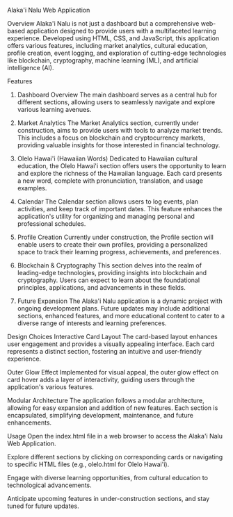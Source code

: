 
Alaka'i Nalu Web Application

Overview
Alaka'i Nalu is not just a dashboard but a comprehensive web-based application designed to provide users with a multifaceted learning experience. Developed using HTML, CSS, and JavaScript, this application offers various features, including market analytics, cultural education, profile creation, event logging, and exploration of cutting-edge technologies like blockchain, cryptography, machine learning (ML), and artificial intelligence (AI).

Features
1. Dashboard Overview
The main dashboard serves as a central hub for different sections, allowing users to seamlessly navigate and explore various learning avenues.

2. Market Analytics
The Market Analytics section, currently under construction, aims to provide users with tools to analyze market trends. This includes a focus on blockchain and cryptocurrency markets, providing valuable insights for those interested in financial technology.

3. Olelo Hawai'i (Hawaiian Words)
Dedicated to Hawaiian cultural education, the Olelo Hawai'i section offers users the opportunity to learn and explore the richness of the Hawaiian language. Each card presents a new word, complete with pronunciation, translation, and usage examples.

4. Calendar
The Calendar section allows users to log events, plan activities, and keep track of important dates. This feature enhances the application's utility for organizing and managing personal and professional schedules.

5. Profile Creation
Currently under construction, the Profile section will enable users to create their own profiles, providing a personalized space to track their learning progress, achievements, and preferences.

6. Blockchain & Cryptography
This section delves into the realm of leading-edge technologies, providing insights into blockchain and cryptography. Users can expect to learn about the foundational principles, applications, and advancements in these fields.

7. Future Expansion
The Alaka'i Nalu application is a dynamic project with ongoing development plans. Future updates may include additional sections, enhanced features, and more educational content to cater to a diverse range of interests and learning preferences.

Design Choices
Interactive Card Layout
The card-based layout enhances user engagement and provides a visually appealing interface. Each card represents a distinct section, fostering an intuitive and user-friendly experience.

Outer Glow Effect
Implemented for visual appeal, the outer glow effect on card hover adds a layer of interactivity, guiding users through the application's various features.

Modular Architecture
The application follows a modular architecture, allowing for easy expansion and addition of new features. Each section is encapsulated, simplifying development, maintenance, and future enhancements.

Usage
Open the index.html file in a web browser to access the Alaka'i Nalu Web Application.

Explore different sections by clicking on corresponding cards or navigating to specific HTML files (e.g., olelo.html for Olelo Hawai'i).

Engage with diverse learning opportunities, from cultural education to technological advancements.

Anticipate upcoming features in under-construction sections, and stay tuned for future updates.

